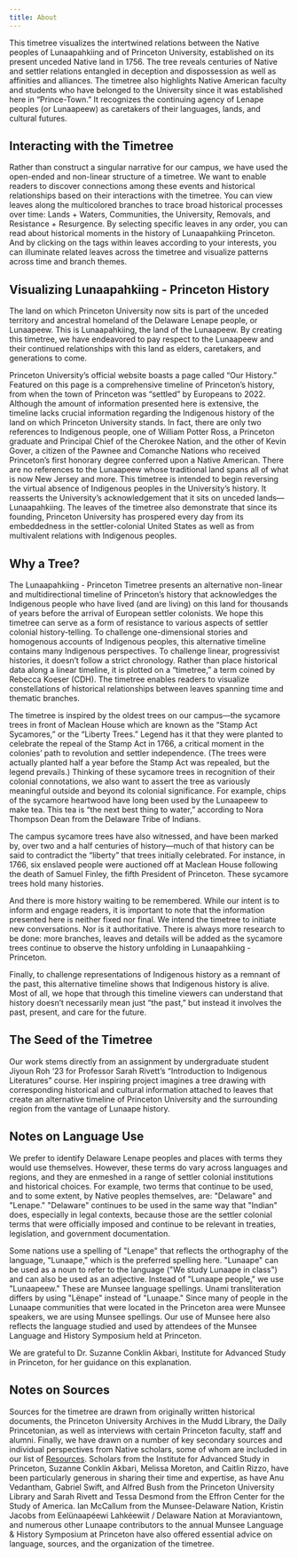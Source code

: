 ```yaml
---
title: About
---
```

This timetree visualizes the intertwined relations between the Native peoples of Lunaapahkiing and of Princeton University, established on its present unceded Native land in 1756. The tree reveals centuries of Native and settler relations entangled in deception and dispossession as well as affinities and alliances. The timetree also highlights Native American faculty and students who have belonged to the University since it was established here in “Prince-Town.” It recognizes the continuing agency of Lenape peoples (or Lunaapeew) as caretakers of their languages, lands, and cultural futures.


## Interacting with the Timetree

Rather than construct a singular narrative for our campus, we have used the open-ended and non-linear structure of a timetree. We want to enable readers to discover connections among these events and historical relationships based on their interactions with the timetree. You can view leaves along the multicolored branches to trace broad historical processes over time:  Lands + Waters, Communities, the University, Removals, and Resistance + Resurgence. By selecting specific leaves in any order, you can read about historical moments in the history of Lunaapahkiing Princeton. And by clicking on the tags within leaves according to your interests, you can illuminate related leaves across the timetree and visualize patterns across time and branch themes. 

## Visualizing Lunaapahkiing - Princeton History

The land on which Princeton University now sits is part of the unceded territory and ancestral homeland of the Delaware Lenape people, or Lunaapeew. This is Lunaapahkiing, the land of the Lunaapeew. By creating this timetree, we have endeavored to pay respect to the Lunaapeew and their continued relationships with this land as elders, caretakers, and generations to come.

Princeton University’s official website boasts a page called “Our History.” Featured on this page is a comprehensive timeline of Princeton’s history, from when the town of Princeton was “settled” by Europeans to 2022. Although the amount of information presented here is extensive, the timeline lacks crucial information regarding the Indigenous history of the land on which Princeton University stands. In fact, there are only two references to Indigenous people, one of William Potter Ross, a Princeton graduate and Principal Chief of the Cherokee Nation, and the other of Kevin Gover, a citizen of the Pawnee and Comanche Nations who received Princeton’s first honorary degree conferred upon a Native American. There are no references to the Lunaapeew whose traditional land spans all of what is now New Jersey and more. This timetree is intended to begin reversing the virtual absence of Indigenous peoples in the University’s history. It reasserts the University’s acknowledgement that it sits on unceded lands—Lunaapahkiing. The leaves of the timetree also demonstrate that since its founding, Princeton University has prospered every day from its embeddedness in the settler-colonial United States as well as from  multivalent relations with Indigenous peoples.

## Why a Tree?

The Lunaapahkiing - Princeton Timetree presents an alternative non-linear and multidirectional timeline of Princeton’s history that acknowledges the Indigenous people who have lived (and are living) on this land for thousands of years before the arrival of European settler colonists. We hope this timetree can serve as a form of resistance to various aspects of settler colonial history-telling. To challenge one-dimensional stories and homogenous accounts of Indigenous peoples, this alternative timeline contains many Indigenous perspectives. To challenge linear, progressivist histories, it doesn’t follow a strict chronology. Rather than place historical data along a linear timeline, it is plotted on a “timetree,” a term coined by Rebecca Koeser (CDH). The timetree enables readers to visualize constellations of historical relationships between leaves spanning time and thematic branches.

The timetree is inspired by the oldest trees on our campus—the sycamore trees in front of Maclean House which are known as the “Stamp Act Sycamores,” or the “Liberty Trees.” Legend has it that they were planted to celebrate the repeal of the Stamp Act in 1766, a critical moment in the colonies’ path to revolution and settler independence. (The trees were actually planted half a year before the Stamp Act was repealed, but the legend prevails.) Thinking of these sycamore trees in recognition of  their colonial connotations, we also want to assert the tree as variously meaningful outside and beyond its colonial significance. For example, chips of the sycamore heartwood have long been used by the Lunaapeew to make tea. This tea is “the next best thing to water,” according to Nora Thompson Dean from the Delaware Tribe of Indians. 

The campus sycamore trees have also witnessed, and have been marked by, over two and a half centuries of history—much of that history can be said to contradict the “liberty” that trees initially celebrated. For instance, in 1766, six enslaved people were auctioned off at Maclean House following the death of Samuel Finley, the fifth President of Princeton. These sycamore trees hold many histories. 

And there is more history waiting to be remembered. While our intent is to inform and engage readers, it is important to note that the information presented here is neither fixed nor final. We intend the timetree to initiate new conversations. Nor is it authoritative. There is always more research to be done: more branches, leaves and details will be added as the sycamore trees continue to observe the history unfolding in Lunaapahkiing - Princeton.

Finally, to challenge representations of Indigenous history as a remnant of the past, this alternative timeline shows that Indigenous history is alive. Most of all, we hope that through this timeline viewers can understand that history doesn’t necessarily mean just “the past,” but instead it involves the past, present, and care for the future. 


## The Seed of the Timetree

Our work stems directly from an assignment by undergraduate student Jiyoun Roh ‘23 for Professor Sarah Rivett’s “Introduction to Indigenous Literatures” course. Her inspiring project imagines a tree drawing with corresponding historical and cultural information attached to leaves that create an alternative timeline of Princeton University and the surrounding region from the vantage of Lunaape history.

## Notes on Language Use

We prefer to identify Delaware Lenape peoples and places with terms they would use themselves. However, these terms do vary across languages and regions, and they are enmeshed in a range of settler colonial institutions and historical choices. For example, two terms that continue to be used, and to some extent, by Native peoples themselves, are: "Delaware" and "Lenape." "Delaware" continues to be used in the same way that "Indian" does, especially in legal contexts, because those are the settler colonial terms that were officially imposed and continue to be relevant in treaties, legislation, and government documentation.

Some nations use a spelling of "Lenape" that reflects the orthography of the language, "Lunaape," which is the preferred spelling here. "Lunaape" can be used as a noun to refer to the language ("We study Lunaape in class") and can also be used as an adjective. Instead of "Lunaape people," we use "Lunaapeew." These are Munsee language spellings. Unami transliteration differs by using "Lënape" instead of "Lunaape." Since many of people in the Lunaape communities that were located in the Princeton area were Munsee speakers, we are using Munsee spellings. Our use of Munsee here also reflects the language studied and used by attendees of the Munsee Language and History Symposium held at Princeton. 

We are grateful to Dr. Suzanne Conklin Akbari, Institute for Advanced Study in Princeton, for her guidance on this explanation.

## Notes on Sources

Sources for the timetree are drawn from originally written historical documents, the Princeton University Archives in the Mudd Library, the Daily Princetonian, as well as interviews with certain Princeton faculty, staff and alumni. Finally, we have drawn on a number of key secondary sources and individual perspectives from Native scholars, some of whom are included in our list of [Resources](/resources/). Scholars from the Institute for Advanced Study in Princeton, Suzanne Conklin Akbari, Melissa Moreton, and Caitlin Rizzo, have been particularly generous in sharing their time and expertise, as have Anu Vedantham, Gabriel Swift, and Alfred Bush from the Princeton University Library and Sarah Rivett and Tessa Desmond from the Effron Center for the Study of America. Ian McCallum from the Munsee-Delaware Nation, Kristin Jacobs from Eelünaapéewi Lahkéewiit / Delaware Nation at Moraviantown, and numerous other Lunaape contributors to the annual Munsee Language & History Symposium at Princeton have also offered essential advice on language, sources, and the organization of the timetree.

